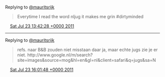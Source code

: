 Replying to [@mauritsrijk](https://twitter.com/mauritsrijk/status/94384733819109376)

> Everytime I read the word nljug it makes me grin \#dirtyminded

<img src="../../media/tweet.ico" width="12" /> [Sat Jul 23 13:42:28 +0000 2011](https://twitter.com/DromerDenker/status/94764316716310528)

----

Replying to [@mauritsrijk](https://twitter.com/mauritsrijk/status/94774479879798785)

> refs\. naar B&B zouden niet misstaan daar ja, maar echte jugs zie je er niet\. http://www\.google\.nl/m/search?site\=images&source\=mog&hl\=en&gl\=nl&client\=safari&q\=jugs&sa\=N

<img src="../../media/tweet.ico" width="12" /> [Sat Jul 23 16:01:48 +0000 2011](https://twitter.com/DromerDenker/status/94799382976802816)